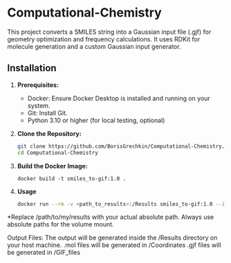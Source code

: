 # Computational-Chemistry

This project converts a SMILES string into a Gaussian input file (.gjf) for geometry optimization and frequency calculations.
It uses RDKit for molecule generation and a custom Gaussian input generator.

## Installation

1. **Prerequisites:**
   * Docker: Ensure Docker Desktop is installed and running on your system.
   * Git: Install Git.
   * Python 3.10 or higher (for local testing, optional)


2. **Clone the Repository:**

   ```bash
   git clone https://github.com/BorisGrechkin/Computational-Chemistry.git
   cd Computational-Chemistry
   ```

3. **Build the Docker Image:**

   ```
   docker build -t smiles_to-gif:1.0 .
   ```

4. **Usage**
   
   ```bash
   docker run --rm -v <path_to_results>:/Results smiles_to-gif:1.0 --input_smiles "<smiles_string>"
   ```

*Replace /path/to/my/results with your actual absolute path. Always use absolute paths for the volume mount.

Output Files: The output will be generated inside the /Results directory on your host machine.
.mol files will be generated in /Coordinates 
.gjf files will be generated in /GIF_files
